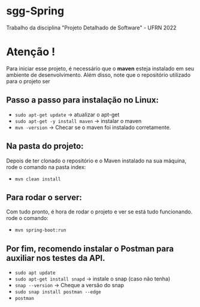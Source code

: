 # sgg-Spring
Trabalho da disciplina "Projeto Detalhado de Software" - UFRN 2022

# Atenção !

Para iniciar esse projeto, é necessário que o **maven** esteja instalado em seu ambiente de desenvolvimento. Além disso, note que o repositório utilizado para o projeto ser

## Passo a passo para instalação no Linux:

- `sudo apt-get update` -> atualizar o apt-get
- `sudo apt-get -y install maven` -> instalar o maven
- `mvn -version` -> Checar se o maven foi instalado corretamente.


## Na pasta do projeto:

Depois de ter clonado o repositório e o Maven instalado na sua máquina, rode o comando na pasta index:
- `mvn clean install`

## Para rodar o server: 

Com tudo pronto, é hora de rodar o projeto e ver se está tudo funcionando. rode o comando:
- `mvn spring-boot:run`

## Por fim, recomendo instalar o Postman para auxiliar nos testes da API. 
- `sudo apt update`
- `sudo apt-get install snapd` -> instale o snap (caso não tenha)
- `snap --version` -> Cheque a versão do snap
- `sudo snap install postman --edge`
- `postman`




